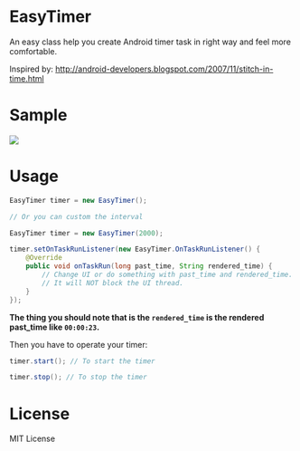 # EasyTimer
An easy class help you create Android timer task in right way and feel more comfortable. 

Inspired by: http://android-developers.blogspot.com/2007/11/stitch-in-time.html

# Sample
![](http://ww3.sinaimg.cn/large/62580dd9gw1esqwi715p9g20f00qote0.gif)

# Usage

```java
EasyTimer timer = new EasyTimer();

// Or you can custom the interval

EasyTimer timer = new EasyTimer(2000);

timer.setOnTaskRunListener(new EasyTimer.OnTaskRunListener() {
    @Override
    public void onTaskRun(long past_time, String rendered_time) {
        // Change UI or do something with past_time and rendered_time.
        // It will NOT block the UI thread.
    }
});
```

**The thing you should note that is the `rendered_time` is the rendered past_time like `00:00:23`.**

Then you have to operate your timer:

```java
timer.start(); // To start the timer
```

```java
timer.stop(); // To stop the timer
```

# License
MIT License
